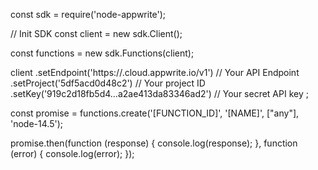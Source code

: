 const sdk = require('node-appwrite');

// Init SDK
const client = new sdk.Client();

const functions = new sdk.Functions(client);

client
    .setEndpoint('https://<REGION>.cloud.appwrite.io/v1') // Your API Endpoint
    .setProject('5df5acd0d48c2') // Your project ID
    .setKey('919c2d18fb5d4...a2ae413da83346ad2') // Your secret API key
;

const promise = functions.create('[FUNCTION_ID]', '[NAME]', ["any"], 'node-14.5');

promise.then(function (response) {
    console.log(response);
}, function (error) {
    console.log(error);
});